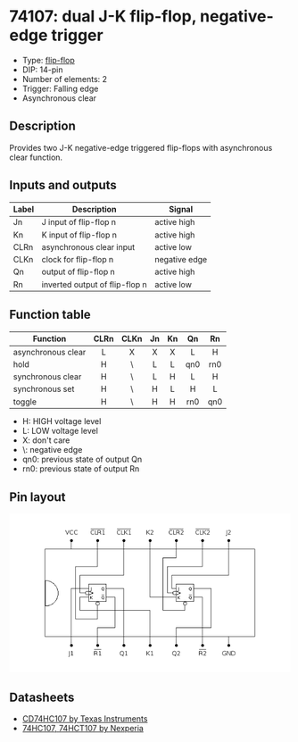 # 74107: dual J-K flip-flop, negative-edge trigger

- Type: [flip-flop](flip_flops.md)
- DIP: 14-pin
- Number of elements: 2
- Trigger: Falling edge
- Asynchronous clear

## Description

Provides two J-K negative-edge triggered flip-flops with asynchronous clear function.

## Inputs and outputs

| Label | Description                    | Signal        |
| ----- | ------------------------------ | ------------- |
| Jn    | J input of flip-flop n         | active high   |
| Kn    | K input of flip-flop n         | active high   |
| CLRn  | asynchronous clear input       | active low    |
| CLKn  | clock for flip-flop n          | negative edge |
| Qn    | output of flip-flop n          | active high   |
| Rn    | inverted output of flip-flop n | active low    |

## Function table

| Function           | CLRn | CLKn | Jn  | Kn  | Qn  | Rn  |
| ------------------ |:----:|:----:|:---:|:---:|:---:|:---:|
| asynchronous clear |  L   |  X   |  X  |  X  |  L  |  H  |
| hold               |  H   |  \\  |  L  |  L  | qn0 | rn0 |
| synchronous clear  |  H   |  \\  |  L  |  H  |  L  |  H  |
| synchronous set    |  H   |  \\  |  H  |  L  |  H  |  L  |
| toggle             |  H   |  \\  |  H  |  H  | rn0 | qn0 |

- H: HIGH voltage level
- L: LOW voltage level
- X: don't care
- \\: negative edge
- qn0: previous state of output Qn
- rn0: previous state of output Rn

## Pin layout

![](../dia/74107-dip.png)

## Datasheets

- [CD74HC107 by Texas Instruments](http://www.ti.com/lit/gpn/cd74hc107)
- [74HC107, 74HCT107 by Nexperia](https://assets.nexperia.com/documents/data-sheet/74HC_HCT107.pdf)
